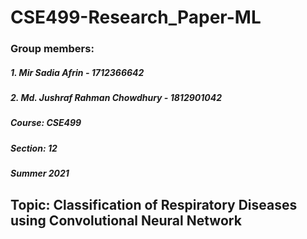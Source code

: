 # CSE499-Research_Paper-ML

### Group members:
##### 1. Mir Sadia Afrin - 1712366642
##### 2. Md. Jushraf Rahman Chowdhury - 1812901042
##### Course: CSE499
##### Section: 12
##### Summer 2021

## Topic: Classification of Respiratory Diseases using Convolutional Neural Network
